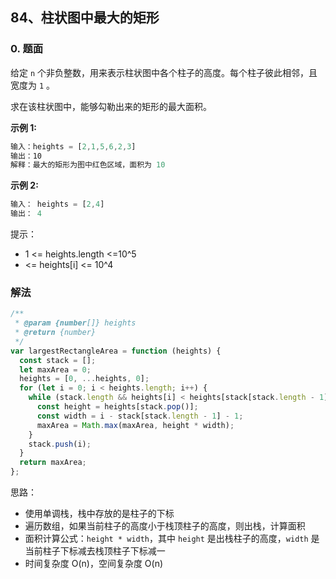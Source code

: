 ## 84、柱状图中最大的矩形

### 0. 题面

给定 `n` 个非负整数，用来表示柱状图中各个柱子的高度。每个柱子彼此相邻，且宽度为 `1` 。

求在该柱状图中，能够勾勒出来的矩形的最大面积。

**示例 1:**

```javascript
输入：heights = [2,1,5,6,2,3]
输出：10
解释：最大的矩形为图中红色区域，面积为 10
```

**示例 2:**

```javascript
输入： heights = [2,4]
输出： 4
```

提示：

- 1 <= heights.length <=10^5
- <= heights[i] <= 10^4

### 解法

```javascript
/**
 * @param {number[]} heights
 * @return {number}
 */
var largestRectangleArea = function (heights) {
  const stack = [];
  let maxArea = 0;
  heights = [0, ...heights, 0];
  for (let i = 0; i < heights.length; i++) {
    while (stack.length && heights[i] < heights[stack[stack.length - 1]]) {
      const height = heights[stack.pop()];
      const width = i - stack[stack.length - 1] - 1;
      maxArea = Math.max(maxArea, height * width);
    }
    stack.push(i);
  }
  return maxArea;
};
```

思路：

- 使用单调栈，栈中存放的是柱子的下标
- 遍历数组，如果当前柱子的高度小于栈顶柱子的高度，则出栈，计算面积
- 面积计算公式：`height * width`，其中 `height` 是出栈柱子的高度，`width` 是当前柱子下标减去栈顶柱子下标减一
- 时间复杂度 O(n)，空间复杂度 O(n)
